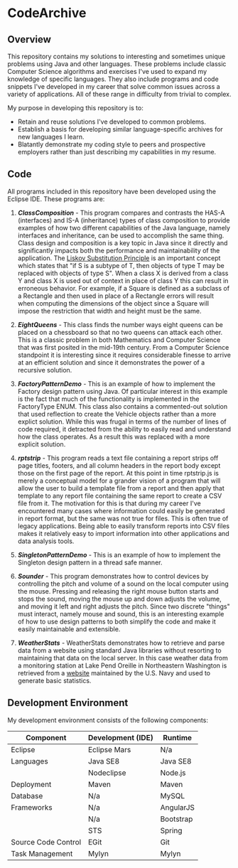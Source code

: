 # CodeArchive
## Overview
This repository contains my solutions to interesting and sometimes unique problems using Java and other languages. These problems include classic Computer Science algorithms and exercises I've used to expand my knowledge of specific languages. They also include programs and code snippets I've developed in my career that solve common issues across a variety of applications. All of these range in difficulty from trivial to complex.

My purpose in developing this repository is to:
- Retain and reuse solutions I've developed to common problems.
- Establish a basis for developing similar language-specific archives for new languages I learn.
- Blatantly demonstrate my coding style to peers and prospective employers rather than just describing my capabilities in my resume.

## Code

All programs included in this repository have been developed using the Eclipse IDE. These programs are:

1. **_ClassComposition_** -
This program compares and contrasts the HAS-A (interfaces) and IS-A (inheritance) types of class composition to provide examples of how two different capabilities of the Java language, namely interfaces and inheritance, can be used to accomplish the same thing. Class design and composition is a key topic in Java since it directly and significantly impacts both the performance and maintainability of the application. The [Liskov Substitution Principle](https://en.wikipedia.org/wiki/Liskov_substitution_principle) is an important concept which states that "if S is a subtype of T, then objects of type T may be replaced with objects of type S". When a class X is derived from a class Y and class X is used out of context in place of class Y this can result in erroneous behavior. For example, if a Square is defined as a subclass of a Rectangle and then used in place of a Rectangle errors will result when computing the dimensions of the object since a Square will impose the restriction that width and height must be the same.

2. **_EightQueens_** - 
This class finds the number ways eight queens can be placed on a chessboard so that no two queens can attack each other. This is a classic problem in both Mathematics and Computer Science that was first posited in the mid-19th century. From a Computer Science standpoint it is interesting since it requires considerable finesse to arrive at an efficient solution and since it demonstrates the power of a recursive solution.

3. **_FactoryPatternDemo_** -
This is an example of how to implement the Factory design pattern using Java. Of particular interest in this example is the fact that much of the functionality is implemented in the FactoryType ENUM. This class also contains a commented-out solution that used reflection to create the Vehicle objects rather than a more explict solution. While this was frugal in terms of the number of lines of code required, it detracted from the ability to easily read and understand how the class operates. As a result this was replaced with a more explicit solution.

4. **_rptstrip_** -
This program reads a text file containing a report strips off page titles, footers, and all column headers in the report body except those on the first page of the report. At this point in time rptstrip.js is merely a conceptual model for a grander vision of a program that will allow the user to build a template file from a report and then apply that template to any report file containing the same report to create a CSV file from it. The motivation for this is that during my career I've encountered many cases where information could easily be generated in report format, but the same was not true for files. This is often true of legacy applications. Being able to easily transform reports into CSV files makes it relatively easy to import information into other applications and data analysis tools.

5. **_SingletonPatternDemo_** -
This is an example of how to implement the Singleton design pattern in a thread safe manner.

6. **_Sounder_** - 
This program demonstrates how to control devices by controlling the pitch and volume of a sound on the local computer using the mouse. Pressing and releasing the right mouse button starts and stops the sound, moving the mouse up and down adjusts the volume, and moving it left and right adjusts the pitch. Since two discrete "things" must interact, namely mouse and sound, this is an interesting example of how to use design patterns to both simplify the code and make it easily maintainable and extensible.

7. **_WeatherStats_** - 
WeatherStats demonstrates how to retrieve and parse data from a website using standard Java libraries without resorting to maintaining that data on the local server. In this case weather data from a monitoring station at Lake Pend Oreille in Northeastern Washington is retrieved from a [website](http://lpo.dt.navy.mil) maintained by the U.S. Navy and used to generate basic statistics. 

## Development Environment
My development environment consists of the following components:

| Component           | Development (IDE) | Runtime   |
|---------------------|-------------------|-----------|
| Eclipse             |   Eclipse Mars    |   N/a     |
| Languages           |   Java SE8        | Java SE8  |
|                     |   Nodeclipse      | Node.js   |
| Deployment          |   Maven           | Maven     |
| Database            |      N/a          | MySQL     |
| Frameworks          |      N/a          | AngularJS |
|                     |      N/a          | Bootstrap |
|                     |   STS             | Spring    |
| Source Code Control |   EGit            | Git       |
| Task Management     |   Mylyn           | Mylyn     |
